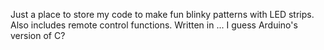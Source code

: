 Just a place to store my code to make fun blinky patterns with LED strips. Also includes remote control functions. Written in ... I guess Arduino's version of C?
